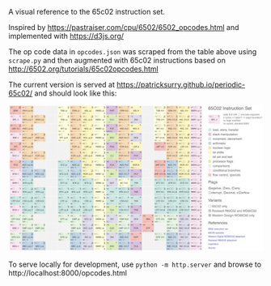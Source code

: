 A visual reference to the 65c02 instruction set.

Inspired by https://pastraiser.com/cpu/6502/6502_opcodes.html and implemented with https://d3js.org/

The op code data in `opcodes.json` was scraped from the table above
using `scrape.py` and then augmented with 65c02 instructions based on
http://6502.org/tutorials/65c02opcodes.html

The current version is served at https://patricksurry.github.io/periodic-65c02/ and should look like this:

[<img src="preview.jpg">](https://patricksurry.github.io/periodic-65c02/)

To serve locally for development,
use `python -m http.server` and browse to http://localhost:8000/opcodes.html
